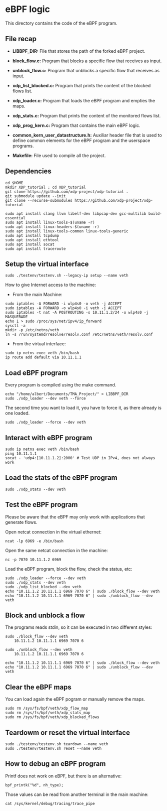 # eBPF logic

This directory contains the code of the eBPF program.

## File recap
* __LIBBPF_DIR:__ File that stores the path of the forked eBPF project.

* __block_flow.c:__ Program that blocks a specific flow that receives as input.

* __unblock_flow.c:__ Program that unblocks a specific flow that receives as input.

* __xdp_list_blocked.c:__ Program that prints the content of the blocked flows list.

* __xdp_loader.c:__ Program that loads the eBPF program and empties the maps.

* __xdp_stats.c:__ Program that prints the content of the monitored flows list.

* __xdp_prog_kern.c:__ Program that contains the main eBPF logic.

* __common_kern_user_datastructure.h:__ Auxiliar header file that is used to define common elements for the eBPF program and the userspace programs.

* __Makefile:__ File used to compile all the project.

## Dependencies
```
cd $HOME
mkdir XDP_tutorial ; cd XDP_tutorial
git clone https://github.com/xdp-project/xdp-tutorial .
git submodule update --init
git clone --recurse-submodules https://github.com/xdp-project/xdp-tutorial

sudo apt install clang llvm libelf-dev libpcap-dev gcc-multilib build-essential
sudo apt install linux-tools-$(uname -r)
sudo apt install linux-headers-$(uname -r)
sudo apt install linux-tools-common linux-tools-generic
sudo apt install tcpdump
sudo apt install ethtool
sudo apt install socat
sudo apt install traceroute
```

## Setup the virtual interface
```
sudo ./testenv/testenv.sh --legacy-ip setup --name veth
```

How to give Internet access to the machine:
* From the main Machine:
```
sudo iptables -A FORWARD -i wlp4s0 -o veth -j ACCEPT
sudo iptables -A FORWARD -o wlp4s0 -i veth -j ACCEPT
sudo iptables -t nat -A POSTROUTING -s 10.11.1.2/24 -o wlp4s0 -j MASQUERADE
echo 1 > sudo /proc/sys/net/ipv4/ip_forward
sysctl -a
mkdir -p /etc/netns/veth
ln -s /run/systemd/resolve/resolv.conf /etc/netns/veth/resolv.conf
```

* From the virtual interface:

```
sudo ip netns exec veth /bin/bash
ip route add default via 10.11.1.1
```

## Load eBPF program
Every program is compiled using the make command.

```
echo "/home/albert/Documents/TMA_Project/" > LIBBPF_DIR
sudo ./xdp_loader --dev veth --force
```

The second time you want to load it, you have to force it, as there already is one loaded.

```
sudo ./xdp_loader --force --dev veth
```

## Interact with eBPF program
```
sudo ip netns exec veth /bin/bash
ping 10.11.1.1
socat - 'udp4:[10.11.1.2]:2000' # Test UDP in IPv4, does not always work
```

## Load the stats of the eBPF program
```
sudo ./xdp_stats --dev veth
```

## Test the eBPF program

Please be aware that the eBPF may only work with applications that generate flows.

Open netcat connection in the virtual ethernet:

```
ncat -lp 6969 -e /bin/bash
```

Open the same netcat connection in the machine:
```
nc -p 7070 10.11.1.2 6969
```

Load the eBPF program, block the flow, check the status, etc:

```
sudo ./xdp_loader --force --dev veth
sudo ./xdp_stats --dev veth
sudo ./xdp_list_blocked --dev veth
echo "10.11.1.2 10.11.1.1 6969 7070 6" | sudo ./block_flow --dev veth
echo "10.11.1.2 10.11.1.1 6969 7070 6" | sudo ./unblock_flow --dev veth
```

## Block and unblock a flow

The programs reads stdin, so it can be executed in two different styles:
```
sudo ./block_flow --dev veth
	10.11.1.2 10.11.1.1 6969 7070 6

sudo ./unblock_flow --dev veth
	10.11.1.2 10.11.1.1 6969 7070 6
```

```
echo "10.11.1.2 10.11.1.1 6969 7070 6" | sudo ./block_flow --dev veth
echo "10.11.1.2 10.11.1.1 6969 7070 6" | sudo ./unblock_flow --dev veth
```

## Clear the eBPF maps
You can load again the eBPF pogram or manually remove the maps.

```
sudo rm /sys/fs/bpf/veth/xdp_flow_map
sudo rm /sys/fs/bpf/veth/xdp_stats_map
sudo rm /sys/fs/bpf/veth/xdp_blocked_flows
```

## Teardowm or reset the virtual interface
```
sudo ./testenv/testenv.sh teardown --name veth
sudo ./testenv/testenv.sh reset --name veth
```

## How to debug an eBPF program
Printf does not work on eBPF, but there is an alternative:
```
bpf_printk("%d", nh_type);
```

Those values can be read from another terminal in the main machine:
```
cat /sys/kernel/debug/tracing/trace_pipe
```
